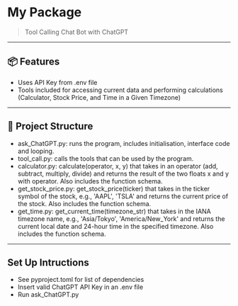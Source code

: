 # My Package

> Tool Calling Chat Bot with ChatGPT

---

## 📦 Features

- Uses API Key from .env file
- Tools included for accessing current data and performing calculations (Calculator, Stock Price, and Time in a Given Timezone)

---

## 📁 Project Structure

- ask_ChatGPT.py: runs the program, includes initialisation, interface code and looping.
- tool_call.py: calls the tools that can be used by the program.
- calculator.py: calculate(operator, x, y) that takes in an operator (add, subtract, multiply, divide) and returns the result of the two floats x and y with operator. Also includes the function schema.
- get_stock_price.py: get_stock_price(ticker) that takes in the ticker symbol of the stock, e.g., 'AAPL', 'TSLA' and returns the current price of the stock. Also includes the function schema.
- get_time.py: get_current_time(timezone_str) that takes in the IANA timezone name, e.g., 'Asia/Tokyo', 'America/New_York' and returns the current local date and 24-hour time in the specified timezone. Also includes the function schema.

---

## Set Up Intructions

- See pyproject.toml for list of dependencies
- Insert valid ChatGPT API Key in an .env file
- Run ask_ChatGPT.py